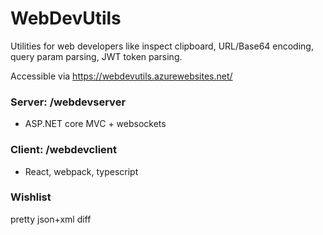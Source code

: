 # WebDevUtils
Utilities for web developers like inspect clipboard, URL/Base64 encoding, query param parsing, JWT token parsing.

Accessible via https://webdevutils.azurewebsites.net/

### Server: /webdevserver
- ASP.NET core MVC + websockets

### Client: /webdevclient
- React, webpack, typescript

### Wishlist
pretty json+xml
diff
